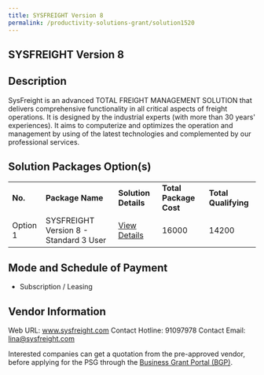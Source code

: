 ```yaml
---
title: SYSFREIGHT Version 8
permalink: /productivity-solutions-grant/solution1520
---
```


## SYSFREIGHT Version 8

## Description

SysFreight is an advanced TOTAL FREIGHT MANAGEMENT SOLUTION that delivers comprehensive functionality in all critical aspects of freight operations. It is designed by the industrial experts (with more than 30 years' experiences). It aims to computerize and optimizes the operation and management by using of the latest technologies and complemented by our professional services.

## Solution Packages Option(s)

<table>
<tr>
<td><b>No.</b></td>
<td><b>Package Name</b></td>
<td><b>Solution Details</b></td>
<td><b>Total Package Cost</b></td>
<td><b>Total Qualifying</b></td>
</tr>
<tr>
<td>Option 1</td>
<td>SYSFREIGHT Version 8 - Standard 3 User</td>
<td><a href='https://www.gobusiness.gov.sg/images/psg/Desensitised_Sysmagic_Software_Annex_3_CR_wef_3_Feb_2022_Part_1.pdf'>View Details</a></td>
<td>16000</td>
<td>14200</td>
</tr>
</table>

## Mode and Schedule of Payment

 - Subscription / Leasing

## Vendor Information

 Web URL: www.sysfreight.com 
Contact Hotline: 91097978 
Contact Email: lina@sysfreight.com 


Interested companies can get a quotation from the pre-approved vendor, before applying for the PSG through the <a href='https://www.businessgrants.gov.sg/'>Business Grant Portal (BGP)</a>.
